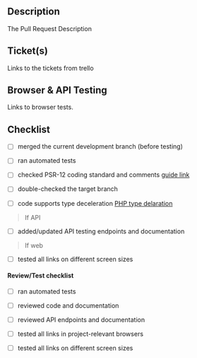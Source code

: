 ## Description

The Pull Request Description

## Ticket(s)

Links to the  tickets from trello
 

## Browser & API Testing

Links to browser tests.

 

## Checklist


- [ ] merged the current development branch (before testing)

- [ ] ran automated tests

- [ ] checked PSR-12 coding standard and comments [guide link](https://github.com/php-fig/fig-standards/blob/master/accepted/PSR-12-extended-coding-style-guide.md)

- [ ] double-checked the target branch


- [ ] code supports type deceleration  [PHP type delaration](https://www.php.net/manual/en/language.types.declarations.php)

> If API

- [ ] added/updated API testing endpoints and documentation

> If web 

- [ ] tested all links on different screen sizes
 

#### Review/Test checklist

- [ ] ran automated tests

- [ ] reviewed code and documentation

- [ ] reviewed API endpoints and documentation

- [ ] tested all links in project-relevant browsers

- [ ] tested all links on different screen sizes
